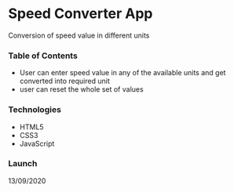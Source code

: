 # **Speed Converter App**
Conversion of speed value in different units

### **Table of Contents**
- User can enter speed value in any of the available units and get converted into required unit
- user can reset the whole set of values

### **Technologies**
- HTML5
- CSS3
- JavaScript

### **Launch**
13/09/2020
